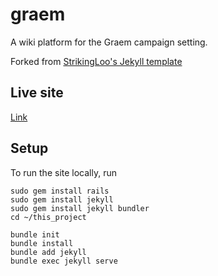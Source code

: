 # graem

A wiki platform for the Graem campaign setting.

Forked from [StrikingLoo's Jekyll template](https://github.com/StrikingLoo/Personal-Wiki-Site-Setup)

## Live site

[Link](https://smburdick.github.io/graem)

## Setup

To run the site locally, run

```
sudo gem install rails
sudo gem install jekyll
sudo gem install jekyll bundler
cd ~/this_project

bundle init
bundle install
bundle add jekyll
bundle exec jekyll serve
```
